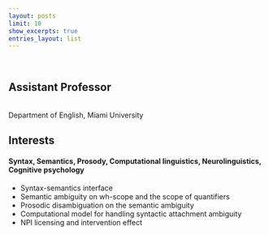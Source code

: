 ```yaml
---
layout: posts
limit: 10
show_excerpts: true
entries_layout: list
---
```

<br />

## Assistant Professor
<br />
Department of English, Miami University
<br />


## Interests

#### Syntax, Semantics, Prosody, Computational linguistics, Neurolinguistics, Cognitive psychology
* Syntax-semantics interface
* Semantic ambiguity on wh-scope and the scope of quantifiers
* Prosodic disambiguation on the semantic ambiguity
* Computational model for handling syntactic attachment ambiguity
* NPI licensing and intervention effect



